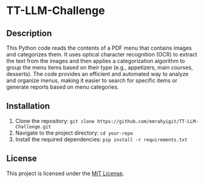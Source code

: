 # TT-LLM-Challenge

## Description
This Python code reads the contents of a PDF menu that contains images and categorizes them. It uses optical character recognition (OCR) to extract the text from the images and then applies a categorization algorithm to group the menu items based on their type (e.g., appetizers, main courses, desserts). The code provides an efficient and automated way to analyze and organize menus, making it easier to search for specific items or generate reports based on menu categories.

## Installation
1. Clone the repository: `git clone https://github.com/emrahyigit/TT-LLM-Challenge.git`
2. Navigate to the project directory: `cd your-repo`
3. Install the required dependencies: `pip install -r requirements.txt`

## License
This project is licensed under the [MIT License](https://opensource.org/licenses/MIT).